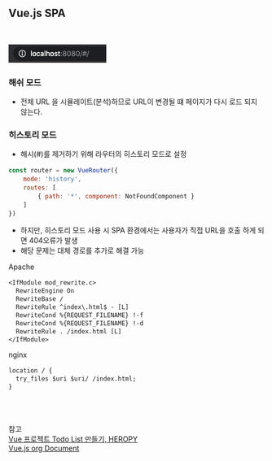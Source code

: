 ## Vue.js SPA

<br>

![](img/2021-05-13_Vue01.png)

### 해쉬 모드
* 전체 URL 을 시뮬레이트(분석)하므로 URL이 변경될 떄 페이지가 다시 로드 되지 않는다.

### 히스토리 모드
* 해시(#)를 제거하기 위해 라우터의 히스토리 모드로 설정

```js
const router = new VueRouter({
    mode: 'history',
    routes: [
        { path: '*', component: NotFoundComponent }
    ]
})
```
* 하지만, 히스토리 모드 사용 시 SPA 환경에서는 사용자가 직접 URL을 호출 하게 되면 404오류가 발생
* 해당 문제는 대체 경로를 추가로 해결 가능

Apache
```
<IfModule mod_rewrite.c>
  RewriteEngine On
  RewriteBase /
  RewriteRule ^index\.html$ - [L]
  RewriteCond %{REQUEST_FILENAME} !-f
  RewriteCond %{REQUEST_FILENAME} !-d
  RewriteRule . /index.html [L]
</IfModule>
```

nginx
```
location / {
  try_files $uri $uri/ /index.html;
}
```





<br><br><br>참고<br>
[Vue 프로젝트 Todo List 만들기, HEROPY](https://github.com/HeropCode/Vue-Todo-app) <br>
[Vue.js org Document](https://router.vuejs.org/kr/guide/essentials/history-mode.html)

